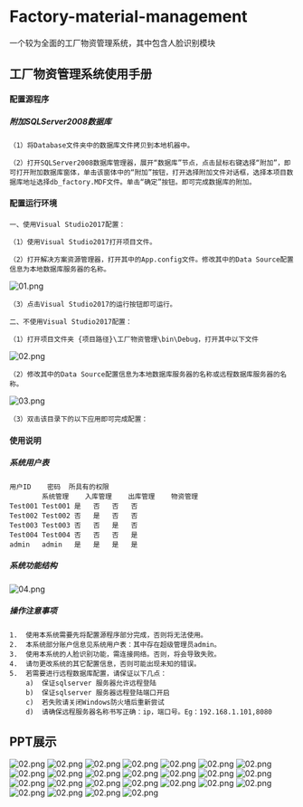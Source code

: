 # Factory-material-management
一个较为全面的工厂物资管理系统，其中包含人脸识别模块


## 工厂物资管理系统使用手册


#### 配置源程序

##### 附加SQLServer2008数据库
	
	（1）将Database文件夹中的数据库文件拷贝到本地机器中。
	
	（2）打开SQLServer2008数据库管理器，展开“数据库”节点，点击鼠标右键选择“附加”，即可打开附加数据库窗体，单击该窗体中的“附加”按钮，打开选择附加文件对话框，选择本项目数据库地址选择db_factory.MDF文件。单击“确定”按钮。即可完成数据库的附加。


#### 配置运行环境
	
	一、使用Visual Studio2017配置：
	
	（1）使用Visual Studio2017打开项目文件。
	
	（2）打开解决方案资源管理器，打开其中的App.config文件。修改其中的Data Source配置信息为本地数据库服务器的名称。
	
![01.png](https://github.com/kleinlsl/Factory-material-management/blob/master/image/doc/01.png)
 
	（3）点击Visual Studio2017的运行按钮即可运行。

	二、不使用Visual Studio2017配置：
	
	（1）打开项目文件夹 {项目路径}\工厂物资管理\bin\Debug，打开其中以下文件
![02.png](https://github.com/kleinlsl/Factory-material-management/blob/master/image/doc/02.png)
	
	（2）修改其中的Data Source配置信息为本地数据库服务器的名称或远程数据库服务器的名称。
![03.png](https://github.com/kleinlsl/Factory-material-management/blob/master/image/doc/01.png)
	
	（3）双击该目录下的以下应用即可完成配置：
 
#### 使用说明

##### 系统用户表

	用户ID	密码	所具有的权限
			系统管理	入库管理	出库管理	物资管理
	Test001	Test001	是	否	否	否
	Test002	Test002	否	是	否	否
	Test003	Test003	否	否	是	否
	Test004	Test004	否	否	否	是
	admin	admin	是	是	是	是



##### 系统功能结构

![04.png](https://github.com/kleinlsl/Factory-material-management/blob/master/image/doc/03.png)
 
##### 操作注意事项
	1.	使用本系统需要先将配置源程序部分完成，否则将无法使用。
	2.	本系统部分账户信息见系统用户表：其中存在超级管理员admin。
	3.	使用本系统的人脸识别功能，需连接网络。否则，将会导致失败。
	4.	请勿更改系统的其它配置信息，否则可能出现未知的错误。
	5.	若需要进行远程数据库配置，请保证以下几点：
		a)	保证sqlserver 服务器允许远程登陆
		b)	保证sqlserver 服务器远程登陆端口开启
		c)	若失败请关闭Windows防火墙后重新尝试
		d)	请确保远程服务器名称书写正确：ip，端口号。Eg：192.168.1.101,8080



## PPT展示
![02.png](https://github.com/kleinlsl/Factory-material-management/blob/master/image/ppt/%E5%B9%BB%E7%81%AF%E7%89%871.JPG)
![02.png](https://github.com/kleinlsl/Factory-material-management/blob/master/image/ppt/%E5%B9%BB%E7%81%AF%E7%89%872.JPG)
![02.png](https://github.com/kleinlsl/Factory-material-management/blob/master/image/ppt/%E5%B9%BB%E7%81%AF%E7%89%873.JPG)
![02.png](https://github.com/kleinlsl/Factory-material-management/blob/master/image/ppt/%E5%B9%BB%E7%81%AF%E7%89%874.JPG)
![02.png](https://github.com/kleinlsl/Factory-material-management/blob/master/image/ppt/%E5%B9%BB%E7%81%AF%E7%89%875.JPG)
![02.png](https://github.com/kleinlsl/Factory-material-management/blob/master/image/ppt/%E5%B9%BB%E7%81%AF%E7%89%876.JPG)
![02.png](https://github.com/kleinlsl/Factory-material-management/blob/master/image/ppt/%E5%B9%BB%E7%81%AF%E7%89%877.JPG)
![02.png](https://github.com/kleinlsl/Factory-material-management/blob/master/image/ppt/%E5%B9%BB%E7%81%AF%E7%89%878.JPG)
![02.png](https://github.com/kleinlsl/Factory-material-management/blob/master/image/ppt/%E5%B9%BB%E7%81%AF%E7%89%879.JPG)
![02.png](https://github.com/kleinlsl/Factory-material-management/blob/master/image/ppt/%E5%B9%BB%E7%81%AF%E7%89%8710.JPG)
![02.png](https://github.com/kleinlsl/Factory-material-management/blob/master/image/ppt/%E5%B9%BB%E7%81%AF%E7%89%8711.JPG)
![02.png](https://github.com/kleinlsl/Factory-material-management/blob/master/image/ppt/%E5%B9%BB%E7%81%AF%E7%89%8712.JPG)
![02.png](https://github.com/kleinlsl/Factory-material-management/blob/master/image/ppt/%E5%B9%BB%E7%81%AF%E7%89%8713.JPG)
![02.png](https://github.com/kleinlsl/Factory-material-management/blob/master/image/ppt/%E5%B9%BB%E7%81%AF%E7%89%8714.JPG)
![02.png](https://github.com/kleinlsl/Factory-material-management/blob/master/image/ppt/%E5%B9%BB%E7%81%AF%E7%89%8715.JPG)
![02.png](https://github.com/kleinlsl/Factory-material-management/blob/master/image/ppt/%E5%B9%BB%E7%81%AF%E7%89%8716.JPG)
![02.png](https://github.com/kleinlsl/Factory-material-management/blob/master/image/ppt/%E5%B9%BB%E7%81%AF%E7%89%8717.JPG)
![02.png](https://github.com/kleinlsl/Factory-material-management/blob/master/image/ppt/%E5%B9%BB%E7%81%AF%E7%89%8718.JPG)
![02.png](https://github.com/kleinlsl/Factory-material-management/blob/master/image/ppt/%E5%B9%BB%E7%81%AF%E7%89%8719.JPG)
![02.png](https://github.com/kleinlsl/Factory-material-management/blob/master/image/ppt/%E5%B9%BB%E7%81%AF%E7%89%8720.JPG)
![02.png](https://github.com/kleinlsl/Factory-material-management/blob/master/image/ppt/%E5%B9%BB%E7%81%AF%E7%89%8721.JPG)
![02.png](https://github.com/kleinlsl/Factory-material-management/blob/master/image/ppt/%E5%B9%BB%E7%81%AF%E7%89%8722.JPG)
![02.png](https://github.com/kleinlsl/Factory-material-management/blob/master/image/ppt/%E5%B9%BB%E7%81%AF%E7%89%8723.JPG)
![02.png](https://github.com/kleinlsl/Factory-material-management/blob/master/image/ppt/%E5%B9%BB%E7%81%AF%E7%89%8724.JPG)
![02.png](https://github.com/kleinlsl/Factory-material-management/blob/master/image/ppt/%E5%B9%BB%E7%81%AF%E7%89%8725.JPG)
